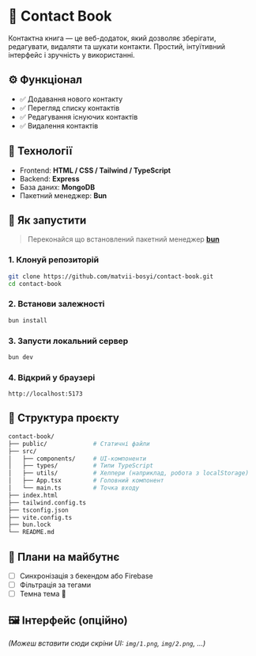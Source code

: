 # 📒 Contact Book

Контактна книга — це веб-додаток, який дозволяє зберігати, редагувати, видаляти та шукати контакти. Простий, інтуїтивний інтерфейс і зручність у використанні.

## ⚙️ Функціонал

- ✅ Додавання нового контакту
- ✅ Перегляд списку контактів
- ✅ Редагування існуючих контактів
- ✅ Видалення контактів

## 🧱 Технології

- Frontend: **HTML / CSS / Tailwind / TypeScript** 
- Backend: **Express**
- База даних: **MongoDB**
- Пакетний менеджер: **Bun**

## 🚀 Як запустити

> Переконайся що встановлений пакетний менеджер **[bun](https://bun.sh/)**

### 1. Клонуй репозиторій

```bash
git clone https://github.com/matvii-bosyi/contact-book.git
cd contact-book
````

### 2. Встанови залежності

```bash
bun install
```

### 3. Запусти локальний сервер

```bash
bun dev
```

### 4. Відкрий у браузері

```
http://localhost:5173
```

## 🧾 Структура проєкту

```bash
contact-book/
├── public/             # Статичні файли
├── src/
│   ├── components/     # UI-компоненти
│   ├── types/          # Типи TypeScript
│   ├── utils/          # Хелпери (наприклад, робота з localStorage)
│   ├── App.tsx         # Головний компонент
│   └── main.ts         # Точка входу
├── index.html
├── tailwind.config.ts
├── tsconfig.json
├── vite.config.ts
├── bun.lock
└── README.md
```

## 🧠 Плани на майбутнє

* [ ] Синхронізація з бекендом або Firebase
* [ ] Фільтрація за тегами
* [ ] Темна тема 🌙

## 🖼️ Інтерфейс (опційно)

*(Можеш вставити сюди скріни UI: `img/1.png`, `img/2.png`, ...)*
```
